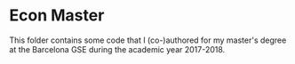 # Econ Master
This folder contains some code that I (co-)authored for my master's degree at the Barcelona GSE during the academic year 2017-2018.

